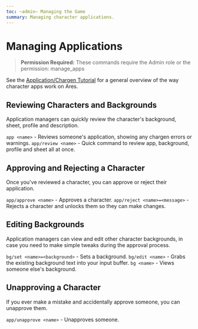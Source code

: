 ```yaml
---
toc: ~admin~ Managing the Game
summary: Managing character applications.
---
```

# Managing Applications

> **Permission Required:** These commands require the Admin role or the permission: manage\_apps

See the [Application/Chargen Tutorial](https://aresmush.com/tutorials/manage/apps.html) for a general overview of the way character apps work on Ares.

## Reviewing Characters and Backgrounds

Application managers can quickly review the character's background, sheet, profile and description.

`app <name>` - Reviews someone's application, showing any chargen errors or warnings.
`app/review <name>` - Quick command to review app, background, profile and sheet all at once.

## Approving and Rejecting a Character

Once you've reviewed a character, you can approve or reject their application.

`app/approve <name>` - Approves a character.
`app/reject <name>=<message>` - Rejects a character and unlocks them so they can make changes.


## Editing Backgrounds

Application managers can view and edit other character backgrounds, in case you need to make simple tweaks during the approval process.

`bg/set <name>=<background>` - Sets a background.
`bg/edit <name>` - Grabs the existing background text into your input buffer.
`bg <name>` - Views someone else's background.

## Unapproving a Character

If you ever make a mistake and accidentally approve someone, you can unapprove them.

`app/unapprove <name>` - Unapproves someone.

